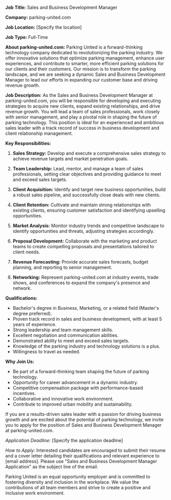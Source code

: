 **Job Title:** Sales and Business Development Manager

**Company:** parking-united.com

**Job Location:** [Specify the location]

**Job Type:** Full-Time

**About parking-united.com:**
Parking United is a forward-thinking technology company dedicated to revolutionizing the parking industry. We offer innovative solutions that optimize parking management, enhance user experiences, and contribute to smarter, more efficient parking solutions for our clients and their customers. Our mission is to transform the parking landscape, and we are seeking a dynamic Sales and Business Development Manager to lead our efforts in expanding our customer base and driving revenue growth.

**Job Description:**
As the Sales and Business Development Manager at parking-united.com, you will be responsible for developing and executing strategies to acquire new clients, expand existing relationships, and drive revenue growth. You will lead a team of sales professionals, work closely with senior management, and play a pivotal role in shaping the future of parking technology. This position is ideal for an experienced and ambitious sales leader with a track record of success in business development and client relationship management.

**Key Responsibilities:**

1. **Sales Strategy:** Develop and execute a comprehensive sales strategy to achieve revenue targets and market penetration goals.

2. **Team Leadership:** Lead, mentor, and manage a team of sales professionals, setting clear objectives and providing guidance to meet and exceed sales targets.

3. **Client Acquisition:** Identify and target new business opportunities, build a robust sales pipeline, and successfully close deals with new clients.

4. **Client Retention:** Cultivate and maintain strong relationships with existing clients, ensuring customer satisfaction and identifying upselling opportunities.

5. **Market Analysis:** Monitor industry trends and competitive landscape to identify opportunities and threats, adjusting strategies accordingly.

6. **Proposal Development:** Collaborate with the marketing and product teams to create compelling proposals and presentations tailored to client needs.

7. **Revenue Forecasting:** Provide accurate sales forecasts, budget planning, and reporting to senior management.

8. **Networking:** Represent parking-united.com at industry events, trade shows, and conferences to expand the company's presence and network.

**Qualifications:**

- Bachelor's degree in Business, Marketing, or a related field (Master's degree preferred).
- Proven track record in sales and business development, with at least 5 years of experience.
- Strong leadership and team management skills.
- Excellent negotiation and communication abilities.
- Demonstrated ability to meet and exceed sales targets.
- Knowledge of the parking industry and technology solutions is a plus.
- Willingness to travel as needed.

**Why Join Us:**

- Be part of a forward-thinking team shaping the future of parking technology.
- Opportunity for career advancement in a dynamic industry.
- Competitive compensation package with performance-based incentives.
- Collaborative and innovative work environment.
- Contribute to improved urban mobility and sustainability.

If you are a results-driven sales leader with a passion for driving business growth and are excited about the potential of parking technology, we invite you to apply for the position of Sales and Business Development Manager at parking-united.com.

_Application Deadline:_ [Specify the application deadline]

_How to Apply:_
Interested candidates are encouraged to submit their resume and a cover letter detailing their qualifications and relevant experience to [email address]. Please use "Sales and Business Development Manager Application" as the subject line of the email.

Parking United is an equal opportunity employer and is committed to fostering diversity and inclusion in the workplace. We value the contributions of all team members and strive to create a positive and inclusive work environment.
